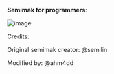 **Semimak for programmers**:




![image](https://github.com/user-attachments/assets/d600c9bc-273e-4b2a-9931-238cd74159a5)


Credits:

Original semimak creator: @semilin

Modified by: @ahm4dd
